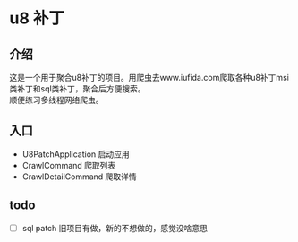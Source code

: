 # u8 补丁
## 介绍
这是一个用于聚合u8补丁的项目。用爬虫去www.iufida.com爬取各种u8补丁msi类补丁和sql类补丁，聚合后方便搜索。  
顺便练习多线程网络爬虫。

## 入口

- U8PatchApplication 启动应用
- CrawlCommand 爬取列表
- CrawlDetailCommand 爬取详情

## todo
- [ ] sql patch 旧项目有做，新的不想做的，感觉没啥意思
